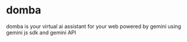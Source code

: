# domba
domba is your virtual ai assistant for your web powered by gemini using gemini js sdk and gemini API 
